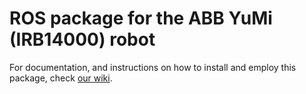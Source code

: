 # ROS package for the ABB YuMi (IRB14000) robot

For documentation, and instructions on how to install and employ this package, check [our wiki](https://github.com/kth-ros-pkg/yumi/wiki).

